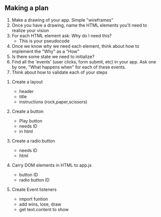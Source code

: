 ## Making a plan
1) Make a drawing of your app. Simple "wireframes"
2) Once you have a drawing, name the HTML elements you'll need to realize your vision
3) For each HTML element ask: Why do I need this?
    - This is your pseudocode
4) Once we know _why_ we need each element, think about how to implement the "Why" as a "How"
5) Is there some state we need to initialize?
6) Find all the 'events' (user clicks, form submit, etc) in your app. Ask one by one, "What happens when" for each of these events.
7) Think about how to validate each of your steps


1. Create a layout 
    - header 
    - title 
    - instructions (rock,paper,scissors)

2. Create a button
    - Play button
    - needs ID
    - in html

3. Create a radio button
    - needs ID
    - html

4. Carry DOM elements in HTML to app.js
    - button ID
    - radio button ID

5. Create Event listeners 
    - import funtion
    - add wins, lose, draw
    - get text.content to show



